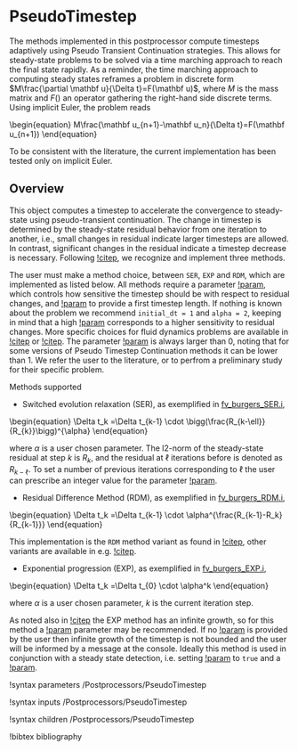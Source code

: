 # PseudoTimestep

The methods implemented in this postprocessor compute timesteps adaptively using Pseudo Transient Continuation strategies. This allows for steady-state problems to be solved via a time marching approach to reach the final state rapidly.
As a reminder, the time marching approach to computing steady states reframes a problem in discrete form $M\frac{\partial \mathbf u}{\Delta t}=F(\mathbf u)$, where $M$ is the mass matrix and $F()$ an operator gathering the right-hand side discrete terms.
Using implicit Euler, the problem reads

\begin{equation}
M\frac{\mathbf u_{n+1}-\mathbf u_n}{\Delta t}=F(\mathbf u_{n+1})
\end{equation}

To be consistent with the literature, the current implementation has been tested only on implicit Euler.

## Overview

This object computes a timestep to accelerate the convergence to steady-state using pseudo-transient continuation.
The change in timestep is determined by the steady-state residual behavior from one iteration to another, i.e., small changes in residual indicate larger timesteps are allowed. In contrast, significant changes in the residual indicate a timestep decrease is necessary.
Following [!citep](bucker2009cfl), we recognize and implement three methods.

The user must make a method choice, between `SER`, `EXP` and `RDM`, which are implemented as listed below. 
All methods require a parameter [!param](/Postprocessors/PseudoTimestep/alpha), which controls how sensitive the timestep should be with respect to residual changes, and [!param](/Postprocessors/PseudoTimestep/initial_dt) to provide a first timestep length. 
If nothing is known about the problem we recommend `initial_dt = 1` and `alpha = 2`, keeping in mind that a high [!param](/Postprocessors/PseudoTimestep/alpha) corresponds to a higher sensitivity to residual changes. More specific choices for fluid dynamics problems are available in [!citep](bucker2009cfl) or [!citep](ceze2013pseudo). The parameter [!param](/Postprocessors/PseudoTimestep/alpha) is always larger than 0, noting that for some versions of Pseudo Timestep Continuation methods it can be lower than 1. We refer the user to the literature, or to perfrom a preliminary study for their specific problem.

Methods supported

- Switched evolution relaxation (SER), as exemplified in [fv_burgers_SER.i](test/tests/postprocessors/pseudotimestep/fv_burgers_SER.i),

\begin{equation}
\Delta t_k =\Delta t_{k-1} \cdot \bigg(\frac{R_{k-\ell}}{R_{k}}\bigg)^{\alpha}
\end{equation}

where $\alpha$ is a user chosen parameter. The l2-norm of the steady-state residual at step $k$ is $R_k$, and the residual at $\ell$ iterations before is denoted as $R_{k-\ell}$. To set a number of previous iterations corresponding to $\ell$ the user can prescribe an integer value for the parameter [!param](/Postprocessors/PseudoTimestep/iterations_window).

- Residual Difference Method (RDM), as exemplified in [fv_burgers_RDM.i](test/tests/postprocessors/pseudotimestep/fv_burgers_RDM.i),


\begin{equation}
\Delta t_k =\Delta t_{k-1} \cdot \alpha^{\frac{R_{k-1}-R_k}{R_{k-1}}}
\end{equation}

This implementation is the `RDM` method variant as found in [!citep](ceze2013pseudo), other variants are available in e.g. [!citep](bucker2009cfl).

- Exponential progression (EXP), as exemplified in [fv_burgers_EXP.i](test/tests/postprocessors/pseudotimestep/fv_burgers_EXP.i),


\begin{equation}
\Delta t_k =\Delta t_{0} \cdot \alpha^k
\end{equation}

where $\alpha$ is a user chosen parameter, $k$ is the current iteration step.


As noted also in [!citep](bucker2009cfl) the EXP method has an infinite growth, so for this method a [!param](/Postprocessors/PseudoTimestep/max_dt) parameter may be recommended. If no [!param](/Postprocessors/PseudoTimestep/max_dt) is provided by the user then infinite growth of the timestep is not bounded and the user will be informed by a message at the console. Ideally this method is used in conjunction with a steady state detection, i.e. setting [!param](/Executioner/Transient/steady_state_detection) to `true` and a [!param](/Executioner/Transient/steady_state_tolerance).



!syntax parameters /Postprocessors/PseudoTimestep

!syntax inputs /Postprocessors/PseudoTimestep

!syntax children /Postprocessors/PseudoTimestep

!bibtex bibliography